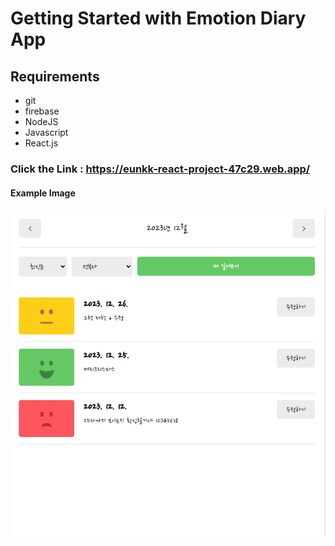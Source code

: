 # Getting Started with Emotion Diary App

## Requirements
- git
- firebase
- NodeJS
- Javascript
- React.js

### Click the Link : <https://eunkk-react-project-47c29.web.app/>


#### Example Image
![example](/public/example.png)



